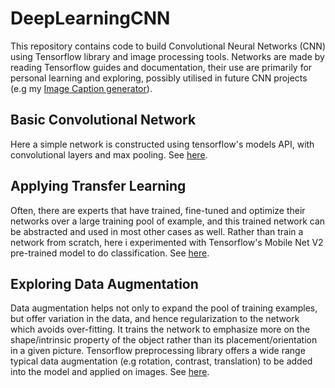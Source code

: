 # DeepLearningCNN

This repository contains code to build Convolutional Neural Networks (CNN) using Tensorflow library and image processing tools. Networks are made by reading Tensorflow guides and documentation, their use are primarily for personal learning and exploring, possibly utilised in future CNN projects (e.g my [Image Caption generator](https://github.com/4ndrelim/imageCaptionGenerator)).

## Basic Convolutional Network
Here a simple network is constructed using tensorflow's models API, with convolutional layers and max pooling. See [here](cifar-cnn.ipynb).

## Applying Transfer Learning
Often, there are experts that have trained, fine-tuned and optimize their networks over a large training pool of example, and this trained network can be abstracted and used in most other cases as well. Rather than train a network from scratch, here i experimented with Tensorflow's Mobile Net V2 pre-trained model to do classification. See [here](transfer-learning.ipynb).

## Exploring Data Augmentation
Data augmentation helps not only to expand the pool of training examples, but offer variation in the data, and hence regularization to the network which avoids over-fitting. It trains the network to emphasize more on the shape/intrinsic property of the object rather than its placement/orientation in a given picture. Tensorflow preprocessing library offers a wide range typical data augmentation (e.g rotation, contrast, translation) to be added into the model and applied on images. See [here](data-augmentation.ipynb).